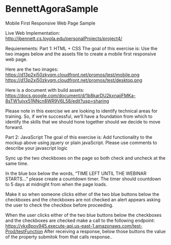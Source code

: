 # BennettAgoraSample
Mobile First Responsive Web Page Sample

Live Web Implementation: http://jbennett.cs.loyola.edu/personalProjects/project4/


Requierements: 
Part 1: HTML + CSS 
The goal of this exercise is:
Use the two images below and the assets file to create a mobile first responsive web page. 

Here are the two images: 
https://d13p2xj50zkyqm.cloudfront.net/promos/test/mobile.png
https://d13p2xj50zkyqm.cloudfront.net/promos/test/desktop.png

Here is a document with build assets: 
https://docs.google.com/document/d/1b8karDU2kxnajjFMKa-8sTW1ujvx51NNcn8WR9V6L58/edit?usp=sharing

Please note in this exercise we are looking to identify technical areas for training. So, if we’re successful, we’ll have a foundation from which to identify the skills that we should hone together should we decide to move forward. 


Part 2: JavaScript
The goal of this exercise is:
Add functionality to the mockup above using jquery or plain javaScript. 
Please use comments to describe your javascript logic

Sync up the two checkboxes on the page so both check and uncheck at the same time. 

In the blue box  below the words, “TIME LEFT UNTIL THE WEBINAR STARTS...” please create a countdown timer. The timer should countdown to 5 days at midnight from when the page loads. 

Make it so when someone clicks either of the two blue buttons below the checkboxes and the checkboxes are not checked an alert appears asking the user to check the checkbox before proceeding. 

When the user clicks either of the two blue buttons below the checkboxes and the checkboxes are checked make a call to the following endpoint: 
https://ykx8pov945.execute-api.us-east-1.amazonaws.com/test-Prod/testFunction
After receiving a response, below those buttons the value of the property submitok from that calls response.. 


